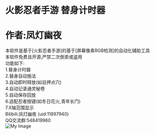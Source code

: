 # 火影忍者手游 替身计时器  
# 作者:凤灯幽夜  
本软件是基于[火影忍者手游]的基于[屏幕像素RGB检测]的自动化辅助工具  
本软件免费且开源,严禁二次倒卖或盗用  
功能如下:  
1.替身计时器  
2.替身自动施法  
3.自动即时释放(如目押点穴)  
4.自动记录通灵秘卷  
5.自动保存回放  
6.适配忍者按键(如冬日花火,青年长门)  
7.X轴范围显示  
Bilibili:凤灯幽夜 (uid:11897940)  
QQ交流群:548419960  
![My Image](https://github.com/K0NGCH4NG/Naruto_Mobile_Game_Tool/blob/main/images/image.png)



